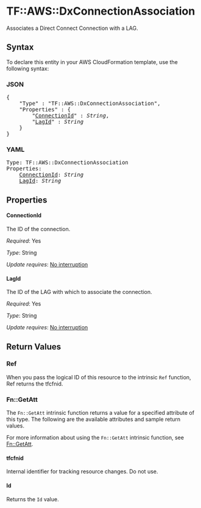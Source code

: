 # TF::AWS::DxConnectionAssociation

Associates a Direct Connect Connection with a LAG.

## Syntax

To declare this entity in your AWS CloudFormation template, use the following syntax:

### JSON

<pre>
{
    "Type" : "TF::AWS::DxConnectionAssociation",
    "Properties" : {
        "<a href="#connectionid" title="ConnectionId">ConnectionId</a>" : <i>String</i>,
        "<a href="#lagid" title="LagId">LagId</a>" : <i>String</i>
    }
}
</pre>

### YAML

<pre>
Type: TF::AWS::DxConnectionAssociation
Properties:
    <a href="#connectionid" title="ConnectionId">ConnectionId</a>: <i>String</i>
    <a href="#lagid" title="LagId">LagId</a>: <i>String</i>
</pre>

## Properties

#### ConnectionId

The ID of the connection.

_Required_: Yes

_Type_: String

_Update requires_: [No interruption](https://docs.aws.amazon.com/AWSCloudFormation/latest/UserGuide/using-cfn-updating-stacks-update-behaviors.html#update-no-interrupt)

#### LagId

The ID of the LAG with which to associate the connection.

_Required_: Yes

_Type_: String

_Update requires_: [No interruption](https://docs.aws.amazon.com/AWSCloudFormation/latest/UserGuide/using-cfn-updating-stacks-update-behaviors.html#update-no-interrupt)

## Return Values

### Ref

When you pass the logical ID of this resource to the intrinsic `Ref` function, Ref returns the tfcfnid.

### Fn::GetAtt

The `Fn::GetAtt` intrinsic function returns a value for a specified attribute of this type. The following are the available attributes and sample return values.

For more information about using the `Fn::GetAtt` intrinsic function, see [Fn::GetAtt](https://docs.aws.amazon.com/AWSCloudFormation/latest/UserGuide/intrinsic-function-reference-getatt.html).

#### tfcfnid

Internal identifier for tracking resource changes. Do not use.

#### Id

Returns the <code>Id</code> value.


